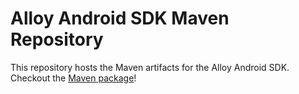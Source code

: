 # Alloy Android SDK Maven Repository

This repository hosts the Maven artifacts for the Alloy Android SDK.
Checkout the [Maven package](https://github.com/alloy-ch/rcplus-alloy-android-sdk-maven/packages/2635601)!
